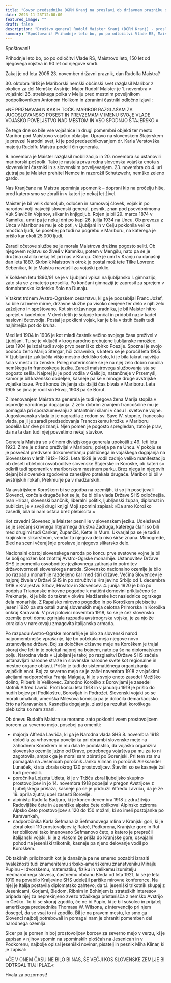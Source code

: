 ```yaml
---
title: "Govor predsednika DGRM Kranj na proslavi ob državnem prazniku dan Rudolfa Maistra na Maistrovem trgu v Kranju dne 23. 11. 2023" 
date: 2023-11-23T12:00:00
featured_image: ""
draft: false
description: "Društvo general Rudolf Maister Kranj (DGRM Kranj) - proslava - državni praznik 2023 - govor Roman Nahtigal"
summary: "Spoštovani! Prihodnje leto bo, po po odločitvi Vlade RS, Maistrovo leto, 150 let od njegovega rojstva in 90 let od njegove smrti. Zakaj je od leta 2005 23. november državni praznik, dan Rudolfa Maistra? ..."
---
```


Spoštovani!                                                  

Prihodnje leto bo, po po odločitvi Vlade RS, Maistrovo leto, 150 let od njegovega rojstva in 90 let od njegove smrti.

Zakaj je od leta 2005 23. november državni praznik, dan Rudolfa Maistra?

30\. oktobra 1918 je Mariborski nemški občinski svet razglasil Maribor z okolico za del Nemške Avstrije. Major Rudolf Maister je 1. novembra v vojašnici 26. strelskega polka v Melju pred mestnim poveljnikom podpolkovnikom Antonom Holikom in zbranimi častniki odločno izjavil:

»NE PRIZNAVAM NIKAKIH TOČK. MARIBOR RAZGLAŠAM ZA JUGOSLOVANSKO POSEST IN PREVZEMAM V IMENU SVOJE VLADE VOJAŠKO POVELJSTVO NAD MESTOM IN VSO SPODNJO ŠTAJERSKO.«

Že tega dne so bile vse vojašnice in drugi pomembni objekti ter mesto Maribor pod Maistrovo vojaško oblastjo. Upravo na slovenskem Štajerskem je prevzel Narodni svet, ki je pod predsednikovanjem dr. Karla Verstovška majorju Rudolfu Maistru podelil čin generala. 

9\. novembra je Maister razglasil mobilizacijo in 20. novembra so ustanovili mariborski pešpolk.  Tako je nastala prva redna slovenska vojaška enota s slovenskimi častniki in s slovenskim poveljevanjem. 23. novembra ob 4. uri zjutraj pa je Maister prehitel Nemce in razorožil Schutzwehr, nemško zeleno gardo. 

Nas Kranjčane na Maistra spominja spomenik – doprsni kip na pročelju hiše, pred katero smo se zbrali in v kateri je nekaj let živel. 

Maister je bil velik domoljub, odločen in samosvoj človek, vojak in po narodovi volji največji slovenski general, pesnik, znan pod psevdonimoma Vuk Slavič in Vojanov, slikar in knjigoljub. Rojen je bil 29. marca 1874 v Kamniku, umrl pa je nekaj dni po kapi 26. julija 1934 na Uncu. Ob prevozu z Unca v Maribor se mu je ob poti, v Ljubljani in v Celju poklonila velika množica ljudi, še posebej pa tudi na pogrebu v Mariboru, na katerega je prišlo kar okoli 25.000 ljudi. 

Zaradi očetove službe se je morala Maistrova družina pogosto seliti. Ob njegovem rojstvu so živeli v Kamniku, potem v Mengšu, nato pa se je družina ustalila nekaj let pri nas v Kranju. Oče je umrl v Kranju na današnji dan leta 1887. Skrbnik Maistrovih otrok je postal mož tete Tilke Lovrenc Sebenikar, ki je Maistra navdušil za vojaški poklic. 

V šolskem letu 1890/91 se je v Ljubljani vpisal na ljubljansko I. gimnazijo, zato sta se z materjo preselila. Po končani gimnaziji je zaprosil za sprejem v domobransko kadetsko šolo na Dunaju. 

V takrat trdnem Avstro-Ogrskem cesarstvu, ki ga je poosebljal Franc Jožef, so bile razmere mirne, državne službe pa visoko cenjene ter delo v njih zelo zaželjeno in spoštovano.  Kot sin državnega uradnika, je bil Maister hitro sprejet v kadetnico. V dveh letih je šolanje končal in pridobil naziv kadet naslovni četovodja. Postal je poklicni vojak, kar je bila v tistih časih tudi najhitrejša pot do kruha.

Med leti 1904 in 1906 je kot mladi častnik večino svojega časa preživel v Ljubljani. Tu se je vključil v krog narodno prebujene ljubljanske množice. Leta 1904 je izdal tudi svojo prvo pesniško zbirko Poezije. Spoznal je svojo bodočo ženo Marijo Stergar, hči zdravnika, s katero se je poročil leta 1905. V Ljubljani je zaključila višjo mestno dekliško šolo, ki je bila takrat najvišja šola v mestu za ženske. Poleg materinščine se je na njej zelo dobro naučila nemškega in francoskega jezika. Zaradi maistrovega službovanja sta se pogosto selila. Najprej ju je pod vodila v Galicijo, natančneje v Przemyśl, kamor je bil kazensko dodeljen, kasneje pa še v mnoge druge avstrijske vojaške baze. Proti koncu življenja sta daljši čas bivala v Mariboru. Leta 1905 se jima je rodil sin Hrvoj, 1908 pa še Borut. 

Z imenovanjem Maistra za generala je tudi njegova žena Marija stopila v ospredje narodnega dogajanja. Z zelo dobrim znanjem francoščine mu je pomagala pri sporazumevanju z antantnimi silami v času I. svetovne vojne. Jugoslovanska vlada jo je nagradila z redom sv. Save IV. stopnje, francoska vlada, pa ji je zaradi predsedovanja Francoskemu krožku v Mariboru podelila kar dve priznanji. Njen pomen je pogosto spregledan, zato je prav, da na ta dan tudi njej posvetimo nekaj stavkov.

Generala Maistra so s činom divizijskega generala upokojili z 49. leti leta 1923. Zime je z ženo preživljal v Mariboru, poletja pa na Uncu. V pokoju se je posvečal predvsem dokumentiranju političnega in vojaškega dogajanja na Slovenskem v letih 1912– 1922. Leta 1928 je vodil zadnjo veliko manifestacijo ob deseti obletnici osvoboditve slovenske Štajerske in Koroške, ob kateri so odkrili tudi spomenik v mariborskem mestnem parku. Brez njega in njegovih dejanj bi slovenska zgodovina zanesljivo potekala drugače. Maribor bi bil v avstrijskih rokah, Prekmurje pa v madžarskih. 

Na avstrijskem Koroškem bi se zgodba na ozemljih, ki so jih poseljevali Slovenci, končala drugače kot se je, če bi bila vlada Države SHS odločnejša. Ivan Hribar, slovenski bančnik, liberalni politik, ljubljanski župan, diplomat in publicist,  je v svoji drugi knjigi Moji spomini zapisal: »Da smo Koroško zasedli, bila bi nam ostala brez plebiscita.«

Kot zavedni Slovenec je Maister pesnil le v slovenskem jeziku. Udeleževal se je srečanj skrivnega literarnega društva Zadruga, katerega člani so bili med drugimi tudi Cankar, Župančič, Kette in Murn. Ukvarjal pa se je tudi s krajinskim slikarstvom, vendar ta njegova dela niso širše znana. Mimogrede, Bled na sceni včerajšnje proslave je njegovo slikarsko delo.

Nacionalni obstoj slovenskega naroda po koncu prve svetovne vojne je bil še bolj ogrožen kot znotraj Avstro-Ogrske monarhije. Ustanovitev Države SHS je pomenila osvoboditev jezikovnega zatiranja in potrditev državotvornosti slovenskega naroda. Slovensko nacionalno ozemlje je bilo po razpadu monarhije razdeljeno kar med štiri države. Večina Slovencev je najprej živela v Državi SHS in po združitvi s Kraljevino Srbijo od 1. decembra 1918 v Kraljestvu Srbov, Hrvatov in Slovencev. 4. junija 1920 je bilo po podpisu Trianonske mirovne pogodbe k matični domovini priključeno še Prekmurje, ki je bilo do takrat v okviru Madžarske kot naslednice ogrskega dela monarhije. Z Rapalsko mirovno pogodbo in po Koroškem plebiscitu jeseni 1920 pa sta ostali zunaj slovenskih meja celotna Primorska in Koroška onkraj Karavank. V prvi polovici novembra 1918, ko se je čez slovensko ozemlje proti domu zgrinjala razpadla avstroogrska vojska, je za njo že korakala v narekovaju zmagovita italijanska armada. 

Po razpadu Avstro-Ogrske monarhije je bilo za slovenski narod najpomembnejše vprašanje, kje bo potekala meja njegove novo ustanovljene države. Boj za določitev državne meje na Koroškem je trajal skoraj dve leti in je potekal najprej na bojnem, nato pa še na diplomatskem polju. Narodna vlada v Ljubljani je takoj po razglasitvi Države SHS začela ustanavljati narodne straže in slovenske narodne svete kot regionalne in mestne organe oblasti. Prišlo je tudi do sistematičnega organiziranja vojaških enot. Boj za severno mejo se je začel novembra 1918 z vojaškimi akcijami nadporočnika Franja Malgaja, ki je s svojo enoto zasedel Mežiško dolino, Pliberk in Velikovec. Zahodno Koroško z Borovljami je zasedel stotnik Alfred Lavrič. Proti koncu leta 1918 in v januarju 1919 je prišlo do hudih bojev pri Podkloštru, Borovljah in Podrožci. Slovenski vojaki so se morali umakniti, ameriška Milesova komisija pa je določila demarkacijsko črto na Karavankah. Kasnejša dogajanja, zlasti pa rezultati koroškega plebiscita so nam znani.

Ob dnevu Rudolfa Maistra se moramo zato pokloniti vsem prostovoljcem borcem za severno mejo, posebej pa omeniti: 
- majorja Alfreda Lavriča, ki ga je Narodna vlada SHS 8. novembra 1918 določila za vrhovnega poveljnika pri obrambi slovenske meje na zahodnem Koroškem in mu dala le  pooblastilo, da vojaško organizira slovensko ozemlje južno od Drave, potrebnega vojaštva pa mu za to ni zagotovila, ampak ga je moral sam zbirati po Gorenjski. Pri tem sta mu pomagala na Jesenicah poročnik Janko Vilman in poročnik Aleksander Lunaček, ki sta zbrala okrog 120 prostovoljcev. Številni so se kasneje žal tudi premislili.
- poročnika Lojzeta Udeta, ki je v Tržiču zbral ljubeljsko skupino prostovoljcev in jo 14. novembra 1918 popeljal v pregon Avstrijcev z Ljubeljskega prelaza, kasneje pa se je pridružil Alfredu Lavriču, da je že 19. aprila zjutraj upel zasesti Borovlje.
- alpinista Rudolfa Badjuro, ki je konec decembra 1918 z združitvijo Radovljiške čete in Jeseniške alpske čete oblikoval Alpinsko oziroma Alpsko četo prostovoljcev s 120 do 150 možmi, ki so imeli postojanke po Karavankah,
- nadporočnika Karla Šefmana iz Šefmanovega mlina v Kranjski gori, ki je zbral okoli 110 prostovoljcev iz Rateč, Podkorena, Kranjske gore in Rut ter oblikoval tako imenovano Šefmanovo četo, s katero je preprečil italijanski vojski, ki je z vlakom že prišla do Kranjske gore, osvajalni pohod na jeseniški trikotnik, kasneje pa njeno delovanje vodil po Koroškem.

Ob takšnih priložnostih kot je današnja pa ne smemo pozabiti izraziti hvaležnosti tudi znamenitemu srbsko-ameriškemu znanstveniku  Mihajlu Pupinu – Idvorskemu, matematiku, fiziku in velikemu izumitelju mednarodnega slovesa, častnemu občanu Bleda od leta 1921, ki se je leta 1919 na povabilo Kraljevine SHS udeležil pariške mirovne konference. Na njej je Italija postavila diplomatsko zahtevo, da t.i. jeseniški trikotnik skupaj z Jesenicami, Gorjami, Bledom, Ribnim in Bohinjem iz strateških interesov pripada njej za neprekinjeno zvezo tržaškega pristanišča z nemško Avstrijo in Češko. To bi se skoraj zgodilo, če ne bi Pupin, ki je bil sošolec in prijatelj ameriškega predsednika Thomasa W. Wilsona, z intervencijo pri njem dosegel, da se vsaj to ni zgodilo. Bil je na pravem mestu, ko smo ga Slovenci najbolj potrebovali in pomagal nam je ohraniti pomemben del narodnega ozemlja. 

Sicer pa je pomen in boj prostovoljcev borcev za severno mejo v verzu, ki je zapisan v njihov spomin na spominskih ploščah na Jesenicah in v Podkorenu, najbolje opisal jeseniški novinar, pisatelj in pesnik Miha Klinar, ki je zapisal: 

»ČE V ONEM ČASU NE BILO BI NAS, ŠE VEČJI KOS SLOVENSKE ZEMLJE BI ODTRGAL TUJI PLAZ.«

Hvala za pozornost!       